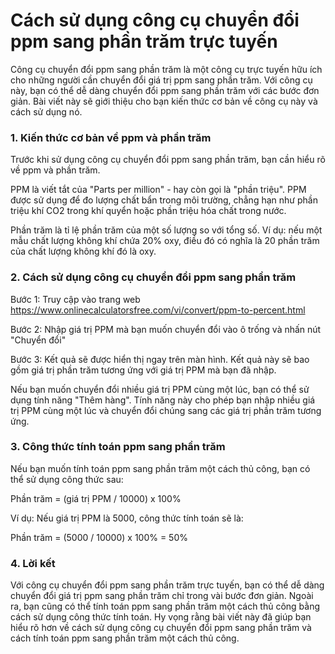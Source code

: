 Cách sử dụng công cụ chuyển đổi ppm sang phần trăm trực tuyến
=============================================================

Công cụ chuyển đổi ppm sang phần trăm là một công cụ trực tuyến hữu ích cho những người cần chuyển đổi giá trị ppm sang phần trăm. Với công cụ này, bạn có thể dễ dàng chuyển đổi ppm sang phần trăm với các bước đơn giản. Bài viết này sẽ giới thiệu cho bạn kiến thức cơ bản về công cụ này và cách sử dụng nó.

### 1. Kiến thức cơ bản về ppm và phần trăm

Trước khi sử dụng công cụ chuyển đổi ppm sang phần trăm, bạn cần hiểu rõ về ppm và phần trăm.

PPM là viết tắt của "Parts per million" - hay còn gọi là "phần triệu". PPM được sử dụng để đo lượng chất bẩn trong môi trường, chẳng hạn như phần triệu khí CO2 trong khí quyển hoặc phần triệu hóa chất trong nước.

Phần trăm là tỉ lệ phần trăm của một số lượng so với tổng số. Ví dụ: nếu một mẫu chất lượng không khí chứa 20% oxy, điều đó có nghĩa là 20 phần trăm của chất lượng không khí đó là oxy.

### 2. Cách sử dụng công cụ chuyển đổi ppm sang phần trăm

Bước 1: Truy cập vào trang web <https://www.onlinecalculatorsfree.com/vi/convert/ppm-to-percent.html>

Bước 2: Nhập giá trị PPM mà bạn muốn chuyển đổi vào ô trống và nhấn nút "Chuyển đổi"

Bước 3: Kết quả sẽ được hiển thị ngay trên màn hình. Kết quả này sẽ bao gồm giá trị phần trăm tương ứng với giá trị PPM mà bạn đã nhập.

Nếu bạn muốn chuyển đổi nhiều giá trị PPM cùng một lúc, bạn có thể sử dụng tính năng "Thêm hàng". Tính năng này cho phép bạn nhập nhiều giá trị PPM cùng một lúc và chuyển đổi chúng sang các giá trị phần trăm tương ứng.

### 3. Công thức tính toán ppm sang phần trăm

Nếu bạn muốn tính toán ppm sang phần trăm một cách thủ công, bạn có thể sử dụng công thức sau:

Phần trăm = (giá trị PPM / 10000) x 100%

Ví dụ: Nếu giá trị PPM là 5000, công thức tính toán sẽ là:

Phần trăm = (5000 / 10000) x 100% = 50%

### 4. Lời kết

Với công cụ chuyển đổi ppm sang phần trăm trực tuyến, bạn có thể dễ dàng chuyển đổi giá trị ppm sang phần trăm chỉ trong vài bước đơn giản. Ngoài ra, bạn cũng có thể tính toán ppm sang phần trăm một cách thủ công bằng cách sử dụng công thức tính toán. Hy vọng rằng bài viết này đã giúp bạn hiểu rõ hơn về cách sử dụng công cụ chuyển đổi ppm sang phần trăm và cách tính toán ppm sang phần trăm một cách thủ công.